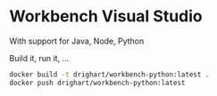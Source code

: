 # Workbench Visual Studio

With support for Java, Node, Python

Build it, run it, ...

```bash
docker build -t drighart/workbench-python:latest .
docker push drighart/workbench-python:latest
```
